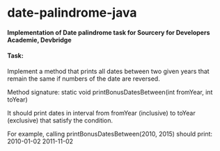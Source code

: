# date-palindrome-java

#### Implementation of Date palindrome task for Sourcery for Developers Academie, Devbridge


#### Task:
Implement a method that prints all dates between two given years that remain the same if numbers of the date are reversed.

Method signature:
static void printBonusDatesBetween(int fromYear, int toYear)

It should print dates in interval from fromYear (inclusive) to toYear (exclusive) that satisfy the condition.

For example, calling printBonusDatesBetween(2010, 2015) should print:
2010-01-02
2011-11-02
